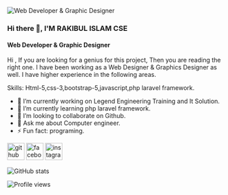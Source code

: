  ![Web Developer & Graphic Designer](https://scontent.fdac149-1.fna.fbcdn.net/v/t39.30808-6/268989679_455320946053657_1390728160144638743_n.jpg?_nc_cat=106&ccb=1-5&_nc_sid=e3f864&_nc_eui2=AeHRgZtBNBiXaf6aaVk0tIyJtKuxCJmt8SS0q7EIma3xJB0kNyfbvHJgfMAry-_tKU0g2M0ifIc_vPsrie-jCSQB&_nc_ohc=Sr5Up-OWkRoAX_26gCi&_nc_ht=scontent.fdac149-1.fna&oh=00_AT907YklDp3jFQP1qgAYGPLgMfBpKRP6lYihImz38Lod6w&oe=62215714)
### Hi there 👋, I'M RAKIBUL ISLAM CSE
#### Web Developer & Graphic Designer


Hi , If you are looking for a genius for this project, Then you are reading the right one. I have been working as a Web Designer & Graphics Designer as well. I have higher experience in the following areas.

Skills: Html-5,css-3,bootstrap-5,javascript,php laravel framework.

- 🔭 I’m currently working on Legend Engineering Training and It Solution. 
- 🌱 I’m currently learning php laravel framework. 
- 👯 I’m looking to collaborate on Github. 
- 💬 Ask me about Computer engineer. 
- ⚡ Fun fact: programing. 


[<img src='https://cdn.jsdelivr.net/npm/simple-icons@3.0.1/icons/github.svg' alt='github' height='40'>](https://github.com/rakibulislamcse5)  [<img src='https://cdn.jsdelivr.net/npm/simple-icons@3.0.1/icons/facebook.svg' alt='facebook' height='40'>](https://www.facebook.com/https://www.facebook.com/profile.php?id=100047272655881)  [<img src='https://cdn.jsdelivr.net/npm/simple-icons@3.0.1/icons/instagram.svg' alt='instagram' height='40'>](https://www.instagram.com/https://www.instagram.com/rakibulhridoy52//)  

![GitHub stats](https://github-readme-stats.vercel.app/api?username=rakibulislamcse5&show_icons=true)  

![Profile views](https://gpvc.arturio.dev/rakibulislamcse5)  
